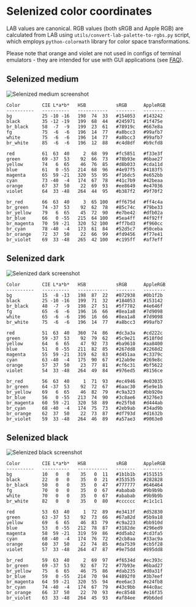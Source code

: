 Selenized color coordinates
===========================

LAB values are canonical.  RGB values (both sRGB and Apple RGB) are calculated
from LAB using `utils/convert-lab-palette-to-rgbs.py` script, which employs
`python-colormath` library for color space transformations.

Please note that orange and violet are not used in configs of terminal
emulators - they are intended for use with GUI applications (see
[FAQ](README.md#where-are-orange-and-violet)).



Selenized medium
----------------

![Selenized medium screenshot](http://i.imgur.com/U4y7JTc.png)

```
Color        CIE L*a*b*   HSB           sRGB      AppleRGB
----------   ----------   -----------   -------   --------
bg           25 -10 -16   198  74  33   #154053   #143242
black        35 -12 -19   199  68  44   #245971   #1f475e
br_black     58  -7  -9   199  23  61   #78919c   #667e8a
fg           75  -6  -6   196  14  77   #a8bcc3   #99afb7
white        75  -6  -6   196  14  77   #a8bcc3   #99afb7
br_white     85  -6  -6   196  12  88   #c4d8df   #b9cfd8

red          61  63  40     2  68  99   #fc5851   #f33e3f
green        69 -37  53    92  66  73   #78b93e   #6bae27
yellow       74   6  65    46  76  85   #d8b033   #cda11d
blue         61   0 -55   214  68  96   #4e97f5   #4183f5
magenta      65  59 -21   320  55  95   #f16dc5   #e652bb
cyan         73 -40  -4   174  67  78   #41c7b9   #42beaa
orange       67  37  50    22  69  93   #ee8649   #e47036
violet       64  33 -48   264  44  95   #b387f2   #9f70f2

br_red       66  63  40     3  65 100   #ff675d   #ff4c4a
br_green     74 -37  53    92  62  78   #85c74c   #79be33
br_yellow    79   6  65    45  72  90   #e7be42   #dfb02a
br_blue      66   0 -55   215  64 100   #5ea4ff   #4f92ff
br_magenta   70  59 -21   320  52 100   #ff7bd3   #f960cc
br_cyan      78 -40  -4   173  61  84   #52d5c7   #50ceba
br_orange    72  37  50    22  66  99   #fd9456   #f77e41
br_violet    69  33 -48   265  42 100   #c195ff   #af7eff
```



Selenized dark
--------------

![Selenized dark screenshot](http://i.imgur.com/ZozQMRm.png)

```
Color        CIE L*a*b*   HSB           sRGB      AppleRGB
----------   ----------   -----------   -------   --------
bg           15  -8 -13   198  87  22   #072938   #0b1f2b
black        25 -10 -16   199  71  32   #184053   #153142
br_black     48  -7  -9   198  27  51   #5f7782   #4e646f
fg           65  -6  -6   196  16  66   #8ea1a8   #7d9098
white        65  -6  -6   196  16  66   #8ea1a8   #7d9098
br_white     75  -6  -6   196  14  77   #a8bcc3   #99afb7

red          51  63  40   360  74  86   #dc3a3a   #cd222c
green        59 -37  53    92  79  62   #5c9e21   #518f0d
yellow       64   6  65    47  92  73   #ba9610   #aa8400
blue         51   0 -55   211  82  85   #267dd8   #2268d2
magenta      55  59 -21   319  62  83   #d451aa   #c3379c
cyan         63 -40  -4   175  90  67   #12ab9e   #269e8c
orange       57  37  50    23  77  81   #cf6c31   #bf5622
violet       54  33 -48   264  49  84   #976ed5   #8156ce

br_red       56  63  40     1  71  93   #ec4946   #e03035
br_green     64 -37  53    92  72  67   #6aac30   #5e9e1b
br_yellow    69   6  65    46  82  79   #c9a323   #bb920e
br_blue      56   0 -55   213  74  90   #3c8ae6   #3276e3
br_magenta   60  59 -21   320  58  89   #e25fb8   #d444ab
br_cyan      68 -40  -4   174  75  73   #2eb9ab   #34ad9b
br_orange    62  37  50    22  73  87   #df793d   #d1632b
br_violet    59  33 -48   264  46  89   #a57ae3   #9063e0
```



Selenized black
---------------

![Selenized black screenshot](http://i.imgur.com/Yk9OfdL.png)

```
Color        CIE L*a*b*   HSB           sRGB      AppleRGB
----------   ----------   -----------   -------   --------
bg           10   0   0    35   0  11   #1b1b1b   #151515
black        22   0   0    35   0  21   #353535   #282828
br_black     50   0   0    35   0  47   #777777   #646464
fg           70   0   0    35   0  67   #ababab   #9b9b9b
white        70   0   0    35   0  67   #ababab   #9b9b9b
br_white     82   0   0    35   0  80   #cccccc   #c1c1c1

red          53  63  40     1  72  89   #e3413f   #d52830
green        63 -37  53    92  73  66   #67a82d   #5b9a18
yellow       69   6  65    46  83  79   #c9a223   #bb910d
blue         53   0 -55   212  78  87   #3182de   #296ed9
magenta      58  59 -21   319  59  86   #dd5ab2   #cd3fa5
cyan         68 -40  -4   174  76  72   #2cb8aa   #33ac9a
orange       60  37  50    22  74  85   #da7539   #cb5f28
violet       57  33 -48   264  47  87   #9e75dd   #895dd8

br_red       59  63  40     2  69  97   #f6534d   #ec393c
br_green     69 -37  53    92  67  72   #77b93e   #6bad27
br_yellow    75   6  65    46  75  86   #dab235   #d0a31f
br_blue      59   0 -55   214  70  94   #4892f0   #3b7eef
br_magenta   64  59 -21   320  55  94   #ee6ac3   #e24fb8
br_cyan      74 -40  -4   174  67  79   #43c9bb   #44c0ac
br_orange    66  37  50    22  70  93   #ec8548   #e16f35
br_violet    63  33 -48   264  45  93   #af84ee   #9b6ded
```

